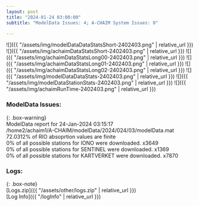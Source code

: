```yaml
---
layout: post
title: "2024-01-24 03:00:00"
subtitle: "ModelData Issues: 4; A-CHAIM System Issues: 0"

---
```


![]({{ "/assets/img/modelDataDataStatsShort-2402403.png" | relative_url }})
![]({{ "/assets/img/achaimDataStatsShort-2402403.png" | relative_url }})
![]({{ "/assets/img/achaimDataStatsLong00-2402403.png" | relative_url }})
![]({{ "/assets/img/achaimDataStatsLong01-2402403.png" | relative_url }})
![]({{ "/assets/img/achaimDataStatsLong02-2402403.png" | relative_url }})
![]({{ "/assets/img/modelDataDataStats-2402403.png" | relative_url }})
![]({{ "/assets/img/modelDataStationStats-2402403.png" | relative_url }})
![]({{ "/assets/img/achaimRunTime-2402403.png" | relative_url }})


### ModelData Issues:  
  
{: .box-warning}  
 ModelData report for 24-Jan-2024 03:15:17   
 /home2/achaim1/A-CHAIM/modelData/2024/024/03/modelData.mat   
 72.0312% of RIO absoprtion values are finite   
 0% of all possible stations for IONO were downloaded. x3649   
 0% of all possible stations for SENTINEL were downloaded. x1369   
 0% of all possible stations for KARTVERKET were downloaded. x7870   
  


### Logs:  
  
{: .box-note}  
[Logs.zip]({{ "/assets/other/logs.zip" | relative_url }})  
[Log Info]({{ "/logInfo" | relative_url }})  
